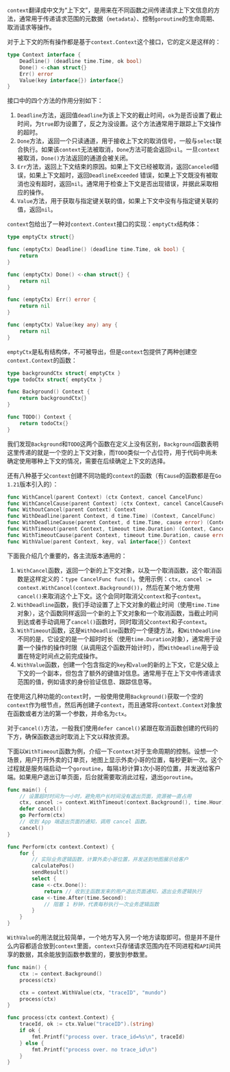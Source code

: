 `context`翻译成中文为“上下文”，是用来在不同函数之间传递请求上下文信息的方法，通常用于传递请求范围的元数据（`metadata`）、控制`goroutine`的生命周期、取消请求等操作。

对于上下文的所有操作都是基于`context.Context`这个接口，它的定义是这样的：

```go
type Context interface {
	Deadline() (deadline time.Time, ok bool)
	Done() <-chan struct{}
	Err() error
	Value(key interface{}) interface{}
}
```

接口中的四个方法的作用分别如下：

1. `Deadline`方法，返回值`deadline`为该上下文的截止时间，`ok`为是否设置了截止时间，为`true`即为设置了，反之为没设置。这个方法通常用于跟踪上下文操作的超时。
2. `Done`方法，返回一个只读通道，用于接收上下文的取消信号，一般与`select`联合执行。如果该`context`无法被取消，`Done`方法可能会返回`nil`。一旦`context`被取消，`Done()`方法返回的通道会被关闭。
3. `Err`方法，返回上下文结束的原因。如果上下文已经被取消，返回`Canceled`错误，如果上下文超时，返回`DeadlineExceeded` 错误，如果上下文既没有被取消也没有超时，返回`nil`。通常用于检查上下文是否出现错误，并据此采取相应的操作。
4. `Value`方法，用于获取与指定键关联的值，如果上下文中没有与指定键关联的值，返回`nil`。

`context`包给出了一种对`context.Context`接口的实现：`emptyCtx`结构体：

```go
type emptyCtx struct{}

func (emptyCtx) Deadline() (deadline time.Time, ok bool) {
	return
}

func (emptyCtx) Done() <-chan struct{} {
	return nil
}

func (emptyCtx) Err() error {
	return nil
}

func (emptyCtx) Value(key any) any {
	return nil
}
```

`emptyCtx`是私有结构体，不可被导出，但是`context`包提供了两种创建空`context.Context`的函数：

```go
type backgroundCtx struct{ emptyCtx }
type todoCtx struct{ emptyCtx }

func Background() Context {
	return backgroundCtx{}
}

func TODO() Context {
	return todoCtx{}
}
```

我们发现`Background`和`TODO`这两个函数在定义上没有区别，`Background`函数表明这里传递的就是一个空的上下文对象，而`TODO`类似一个占位符，用于代码中尚未确定使用哪种上下文的情况，需要在后续确定上下文的选择。

还有八种基于父`context`创建不同功能的`context`的函数（有`Cause`的函数都是在`Go 1.21`版本引入的）：

```go
func WithCancel(parent Context) (ctx Context, cancel CancelFunc)
func WithCancelCause(parent Context) (ctx Context, cancel CancelCauseFunc)
func WithoutCancel(parent Context) Context
func WithDeadline(parent Context, d time.Time) (Context, CancelFunc)
func WithDeadlineCause(parent Context, d time.Time, cause error) (Context, CancelFunc)
func WithTimeout(parent Context, timeout time.Duration) (Context, CancelFunc)
func WithTimeoutCause(parent Context, timeout time.Duration, cause error) (Context, CancelFunc)
func WithValue(parent Context, key, val interface{}) Context
```

下面我介绍几个重要的，各主流版本通用的：

1. `WithCancel`函数，返回一个新的上下文对象，以及一个取消函数，这个取消函数是这样定义的：`type CancelFunc func()`。使用示例：`ctx, cancel := context.WithCancel(context.Background())`，然后在某个地方使用`cancel()`来取消这个上下文。这个会同时取消父`context`和子`context`。
2. `WithDeadline`函数，我们手动设置了上下文对象的截止时间（使用`time.Time`对象），这个函数同样返回一个新的上下文对象和一个取消函数，当截止时间到达或者手动调用了`cancel()`函数时，同时取消父`context`和子`context`。
3. `WithTimeout`函数，这是`WithDeadline`函数的一个便捷方法，和`WithDeadline`不同的是，它设定的是一个超时时长（使用`time.Duration`对象），通常用于设置一个操作的操作时限（从调用这个函数开始计时），而`WithDeadline`用于设置在特定时间点之前完成操作。
4. `WithValue`函数，创建一个包含指定的`key`和`value`的新的上下文，它是父级上下文的一个副本，但包含了额外的键值对信息。通常用于在上下文中传递请求范围的值，例如请求的身份验证信息、跟踪信息等。

在使用这几种功能的`context`时，一般使用使用`Background()`获取一个空的`context`作为根节点，然后再创建子`context`，而且通常将`context.Context`对象放在函数或者方法的第一个参数，并命名为`ctx`。

对于`cancel()`方法，一般我们使用`defer cancel()`紧跟在取消函数创建的代码的下方，确保函数退出时取消上下文以释放资源。

下面以`WithTimeout`函数为例，介绍一下`context`对于生命周期的控制。设想一个场景，用户打开外卖的订单页，地图上显示外卖小哥的位置，每秒更新一次。这个过程就是服务端启动一个`goroutine`，每隔`1`秒计算`1`次小哥的位置，并发送给客户端。如果用户退出订单页面，后台就需要取消此过程，退出`goroutine`。

```go
func main() {
    // 设置超时时间为一小时，避免用户长时间没有退出页面，资源被一直占用
	ctx, cancel := context.WithTimeout(context.Background(), time.Hour)
	defer cancel()
	go Perform(ctx)
	// 收到 App 端退出页面的通知，调用 cancel 函数。
	cancel()
}

func Perform(ctx context.Context) {
	for {
		// 实际业务逻辑函数，计算外卖小哥位置，并发送到地图展示给客户
		calculatePos()
		sendResult()
		select {
		case <-ctx.Done():
			return // 收到主函数发来的用户退出页面通知，退出业务逻辑执行
		case <-time.After(time.Second):
			// 阻塞 1 秒钟，代表每秒执行一次业务逻辑函数
		}
	}
}
```

`WithValue`的用法就比较简单，一个地方写入另一个地方读取即可。但是并不是什么内容都适合放到`context`里面，`context`只存储请求范围内在不同进程和`API`间共享的数据，其余能放到函数参数里的，要放到参数里。

```go
func main() {
	ctx := context.Background()
	process(ctx)

	ctx = context.WithValue(ctx, "traceID", "mundo")
	process(ctx)
}

func process(ctx context.Context) {
	traceId, ok := ctx.Value("traceID").(string)
	if ok {
		fmt.Printf("process over. trace_id=%s\n", traceId)
	} else {
		fmt.Printf("process over. no trace_id\n")
	}
}
```

